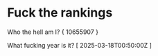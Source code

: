 # Fuck the rankings

Who the hell am I?
{ 10655907 }

What fucking year is it?
[ 2025-03-18T00:50:00Z ]
